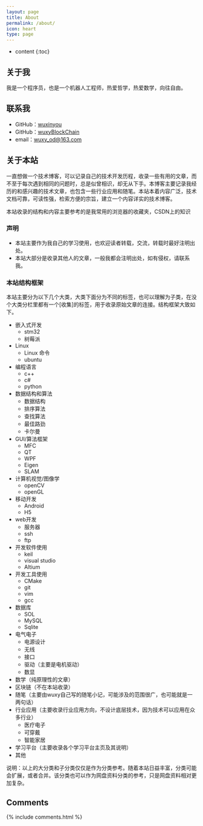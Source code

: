 ```yaml
---
layout: page
title: About
permalink: /about/
icon: heart
type: page
---
```


* content
{:toc}

## 关于我

我是一个程序员，也是一个机器人工程师，热爱哲学，热爱数学，向往自由。


## 联系我

* GitHub：[wuxinyou](https://github.com/wuxinyou)
* GitHub：[wuxyBlockChain](https://github.com/wuxyBlockChain)
* email：wuxy_od@163.com


## 关于本站

一直想做一个技术博客，可以记录自己的技术开发历程，收录一些有用的文章，而不至于每次遇到相同的问题时，总是似曾相识，却无从下手。本博客主要记录我经历的和感兴趣的技术文章，也包含一些行业应用和随笔。本站本着内容广泛，技术文档可靠，可读性强，检索方便的宗旨，建立一个内容详实的技术博客。

本站收录的结构和内容主要参考的是我常用的浏览器的收藏夹，CSDN上的知识

### 声明

- 本站主要作为我自己的学习使用，也欢迎读者转载，交流，转载时最好注明出处。
- 本站大部分是收录其他人的文章，一般我都会注明出处，如有侵权，请联系我。

### 本站结构框架

本站主要分为以下几个大类，大类下面分为不同的标签，也可以理解为子类，在没个大类分栏里都有一个[收集]的标签，用于收录原始文章的连接。结构框架大致如下。


* 嵌入式开发
  - stm32
  - 树莓派
* Linux
  - Linux 命令
  - ubuntu
* 编程语言
  - c++
  - c#
  - python
* 数据结构和算法
  - 数据结构
  - 排序算法
  - 查找算法
  - 最佳路劲
  - 卡尔曼
* GUI/算法框架
  - MFC
  - QT
  - WPF
  - Eigen
  - SLAM
* 计算机视觉/图像学
  - openCV
  - openGL
* 移动开发
  - Android
  - H5
* web开发
  - 服务器
  - ssh
  - ftp
* 开发软件使用
  - keil
  - visual studio
  - Altium
* 开发工具使用
  - CMake
  - git
  - vim
  - gcc
* 数据库
  - SOL
  - MySQL
  - Sqlite
* 电气电子
  - 电源设计
  - 无线
  - 接口
  - 驱动（主要是电机驱动）
  - 数显
* 数学（纯原理性的文章）
* 区块链（不在本站收录）
* 随笔（主要由wuxy自己写的随笔小记，可能涉及的范围很广，也可能就是一两句话）
* 行业应用（主要收录行业应用方向，不设计底层技术，因为技术可以应用在众多行业）
  - 医疗电子
  - 可穿戴
  - 智能家居
* 学习平台（主要收录各个学习平台主页及其说明）
* 其他

说明：以上的大分类和子分类仅仅是作为分类参考。随着本站日益丰富，分类可能会扩展，或者合并。该分类也可以作为网盘资料分类的参考，只是网盘资料相对更加复杂。




## Comments

{% include comments.html %}
